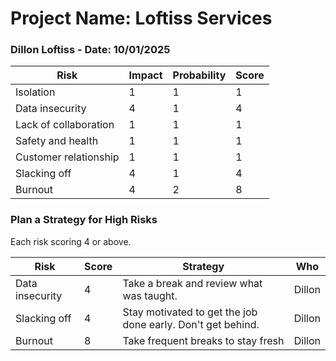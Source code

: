 # Project Name: Loftiss Services    
### Dillon Loftiss - Date: 10/01/2025

| Risk | Impact | Probability | Score |
| ---------- | -- | -- | -- |
| Isolation | 1 | 1 | 1 |
| Data insecurity | 4 | 1 | 4 |
| Lack of collaboration | 1 | 1 | 1 |
| Safety and health | 1 | 1 | 1 |
| Customer relationship | 1 | 1 | 1 |
| Slacking off | 4 | 1 | 4 |
| Burnout | 4 | 2 | 8 | 

### Plan a Strategy for High Risks
Each risk scoring 4 or above.

| Risk | Score | Strategy | Who |
| ------ | -- | ---------- | ------ |
| Data insecurity | 4 | Take a break and review what was taught. | Dillon |
| Slacking off | 4 | Stay motivated to get the job done early. Don't get behind. | Dillon |
| Burnout | 8 | Take frequent breaks to stay fresh | Dillon |
